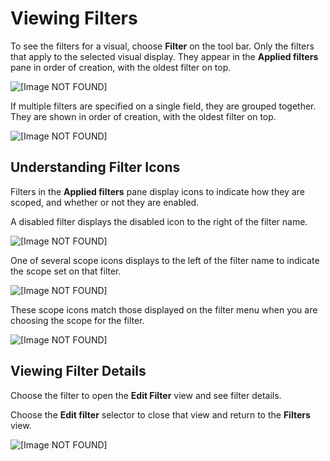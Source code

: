# Viewing Filters<a name="viewing-filters"></a>

To see the filters for a visual, choose **Filter** on the tool bar\. Only the filters that apply to the selected visual display\. They appear in the **Applied filters** pane in order of creation, with the oldest filter on top\.

![\[Image NOT FOUND\]](http://docs.aws.amazon.com/quicksight/latest/user/images/filter-order.png)

If multiple filters are specified on a single field, they are grouped together\. They are shown in order of creation, with the oldest filter on top\.

![\[Image NOT FOUND\]](http://docs.aws.amazon.com/quicksight/latest/user/images/filter-order2.png)

## Understanding Filter Icons<a name="understanding-filter-icons"></a>

Filters in the **Applied filters** pane display icons to indicate how they are scoped, and whether or not they are enabled\.

A disabled filter displays the disabled icon to the right of the filter name\.

![\[Image NOT FOUND\]](http://docs.aws.amazon.com/quicksight/latest/user/images/disabled-filter.png)

One of several scope icons displays to the left of the filter name to indicate the scope set on that filter\.

![\[Image NOT FOUND\]](http://docs.aws.amazon.com/quicksight/latest/user/images/filter-scope-icons.png)

These scope icons match those displayed on the filter menu when you are choosing the scope for the filter\.

![\[Image NOT FOUND\]](http://docs.aws.amazon.com/quicksight/latest/user/images/filter-scope-icons2.png)

## Viewing Filter Details<a name="viewing-filter-details"></a>

Choose the filter to open the **Edit Filter** view and see filter details\.

Choose the **Edit filter** selector to close that view and return to the **Filters** view\.

![\[Image NOT FOUND\]](http://docs.aws.amazon.com/quicksight/latest/user/images/exit-filter-edit.png)